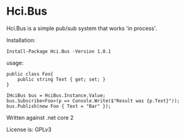 # Hci.Bus

Hci.Bus is a simple pub/sub system that works 'in process'.

Installation:
```
Install-Package Hci.Bus -Version 1.0.1
```

usage:
```
public class Foo{
    public string Text { get; set; }
}

IHciBus bus = HciBus.Instance.Value;
bus.Subscribe<Foo>(p => Console.Write($"Result was {p.Text}"));
bus.Publish(new Foo { Text = "Bar" });
```

Written against .net core 2

License is: GPLv3
